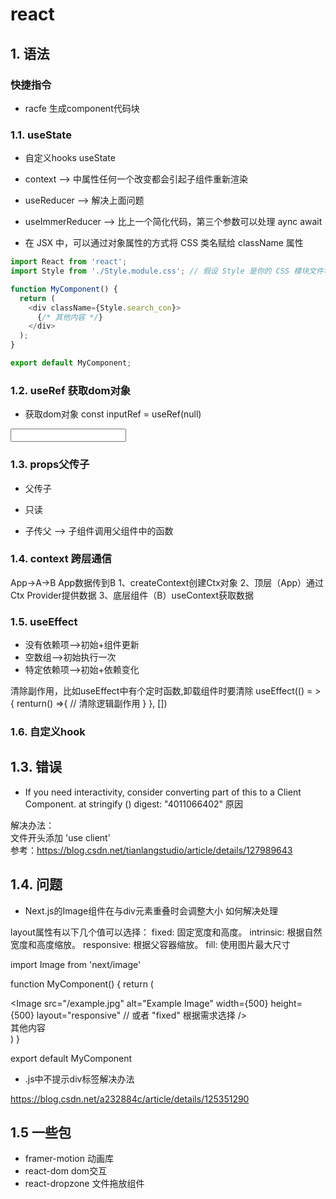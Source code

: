 # react

## 1. 语法

### 快捷指令
+ racfe 生成component代码块

### 1.1. useState
+ 自定义hooks  useState  
+ context --> 中属性任何一个改变都会引起子组件重新渲染
+ useReducer --> 解决上面问题
+ useImmerReducer --> 比上一个简化代码，第三个参数可以处理 aync await



+ 在 JSX 中，可以通过对象属性的方式将 CSS 类名赋给 className 属性
```js
import React from 'react';
import Style from './Style.module.css'; // 假设 Style 是你的 CSS 模块文件名

function MyComponent() {
  return (
    <div className={Style.search_con}>
      {/* 其他内容 */}
    </div>
  );
}

export default MyComponent;
```

### 1.2. useRef 获取dom对象
+ 获取dom对象
const inputRef = useRef(null)
<input type="text" ref={inputRef}>

### 1.3. props父传子
+ 父传子
+ 只读

+ 子传父 --> 子组件调用父组件中的函数


### 1.4. context 跨层通信
App->A->B App数据传到B
1、createContext创建Ctx对象
2、顶层（App）通过Ctx Provider提供数据
3、底层组件（B）useContext获取数据


### 1.5. useEffect
+ 没有依赖项-->初始+组件更新
+ 空数组-->初始执行一次
+ 特定依赖项-->初始+依赖变化

清除副作用，比如useEffect中有个定时函数,卸载组件时要清除
useEffect(() = > {
  renturn() =>{
    // 清除逻辑副作用
  }
}, [])


### 1.6. 自定义hook

## 1.3. 错误

+ If you need interactivity, consider converting part of this to a Client Component.     at stringify (<anonymous>) digest: "4011066402" 原因

解决办法：  
文件开头添加 'use client'  
参考：https://blog.csdn.net/tianlangstudio/article/details/127989643



## 1.4. 问题

+ Next.js的Image组件在与div元素重叠时会调整大小 如何解决处理

layout属性有以下几个值可以选择：
fixed: 固定宽度和高度。
intrinsic: 根据自然宽度和高度缩放。
responsive: 根据父容器缩放。
fill: 使用图片最大尺寸

import Image from 'next/image'
 
function MyComponent() {
  return (
    <div>
      <Image
        src="/example.jpg"
        alt="Example Image"
        width={500}
        height={500}
        layout="responsive" // 或者 "fixed" 根据需求选择
      />
      <div>其他内容</div>
    </div>
  )
}
 
export default MyComponent




+ .js中不提示div标签解决办法

https://blog.csdn.net/a232884c/article/details/125351290


## 1.5 一些包
+ framer-motion 动画库
+ react-dom dom交互
+ react-dropzone 文件拖放组件